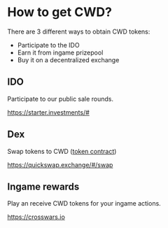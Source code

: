 # How to get CWD?
There are 3 different ways to obtain CWD tokens: 
- Participate to the IDO
- Earn it from ingame prizepool
- Buy it on a decentralized exchange

## IDO
Participate to our public sale rounds.

https://starter.investments/#


## Dex

Swap tokens to CWD ([token contract](https://polygonscan.com/token/0x2946Fea8f5C929c4b22020b4690966a70DC47085))

https://quickswap.exchange/#/swap

## Ingame rewards

Play an receive CWD tokens for your ingame actions.

https://crosswars.io